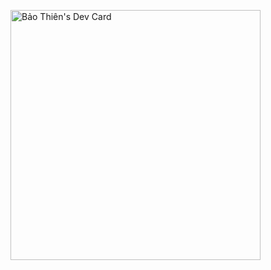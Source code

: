 <a href="https://app.daily.dev/hoangthien2003"><img src="https://api.daily.dev/devcards/f0dc462244934fee8bc0a5ba9f61fd17.png?r=2dp" width="400" alt="Bảo Thiên's Dev Card"/></a>